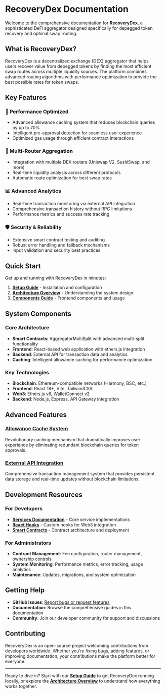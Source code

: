 # RecoveryDex Documentation

Welcome to the comprehensive documentation for **RecoveryDex**, a sophisticated DeFi aggregator designed specifically for depegged token recovery and optimal swap routing.

## What is RecoveryDex?

RecoveryDex is a decentralized exchange (DEX) aggregator that helps users recover value from depegged tokens by finding the most efficient swap routes across multiple liquidity sources. The platform combines advanced routing algorithms with performance optimization to provide the best possible rates for token swaps.

## Key Features

### 🚀 **Performance Optimized**
- Advanced allowance caching system that reduces blockchain queries by up to 70%
- Intelligent pre-approval detection for seamless user experience
- Optimized gas usage through efficient contract interactions

### 🔗 **Multi-Router Aggregation**
- Integration with multiple DEX routers (Uniswap V2, SushiSwap, and more)
- Real-time liquidity analysis across different protocols
- Automatic route optimization for best swap rates

### 📊 **Advanced Analytics**
- Real-time transaction monitoring via external API integration
- Comprehensive transaction history without RPC limitations
- Performance metrics and success rate tracking

### 🛡️ **Security & Reliability**
- Extensive smart contract testing and auditing
- Robust error handling and fallback mechanisms
- Input validation and security best practices

## Quick Start

Get up and running with RecoveryDex in minutes:

1. **[Setup Guide](./setup.md)** - Installation and configuration
2. **[Architecture Overview](./architecture.md)** - Understanding the system design
3. **[Components Guide](./components.md)** - Frontend components and usage

## System Components

### Core Architecture
- **Smart Contracts**: AggregatorMultiSplit with advanced multi-split functionality
- **Frontend**: React-based web application with ethers.js integration
- **Backend**: External API for transaction data and analytics
- **Caching**: Intelligent allowance caching for performance optimization

### Key Technologies
- **Blockchain**: Ethereum-compatible networks (Harmony, BSC, etc.)
- **Frontend**: React 18+, Vite, TailwindCSS
- **Web3**: Ethers.js v6, WalletConnect v2
- **Backend**: Node.js, Express, API Gateway integration

## Advanced Features

### [Allowance Cache System](./allowance-cache.md)
Revolutionary caching mechanism that dramatically improves user experience by eliminating redundant blockchain queries for token approvals.

### [External API Integration](./transactions-api.md)
Comprehensive transaction management system that provides persistent data storage and real-time updates without blockchain limitations.

## Development Resources

### For Developers
- **[Services Documentation](./services.md)** - Core service implementations
- **[React Hooks](./hooks.md)** - Custom hooks for Web3 integration
- **[Smart Contracts](./contracts.md)** - Contract architecture and deployment

### For Administrators
- **Contract Management**: Fee configuration, router management, ownership controls
- **System Monitoring**: Performance metrics, error tracking, usage analytics
- **Maintenance**: Updates, migrations, and system optimization

## Getting Help

- **GitHub Issues**: [Report bugs or request features](https://github.com/mzfshark/RecoveryDex/issues)
- **Documentation**: Browse the comprehensive guides in this documentation
- **Community**: Join our developer community for support and discussions

## Contributing

RecoveryDex is an open-source project welcoming contributions from developers worldwide. Whether you're fixing bugs, adding features, or improving documentation, your contributions make the platform better for everyone.

---

Ready to dive in? Start with our **[Setup Guide](./setup.md)** to get RecoveryDex running locally, or explore the **[Architecture Overview](./architecture.md)** to understand how everything works together.
